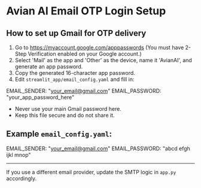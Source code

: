 # Avian AI Email OTP Login Setup

## How to set up Gmail for OTP delivery

1. Go to https://myaccount.google.com/apppasswords (You must have 2-Step Verification enabled on your Google account.)
2. Select 'Mail' as the app and 'Other' as the device, name it 'AvianAI', and generate an app password.
3. Copy the generated 16-character app password.
4. Edit `streamlit_app/email_config.yaml` and fill in:

EMAIL_SENDER: "your_email@gmail.com"
EMAIL_PASSWORD: "your_app_password_here"

- Never use your main Gmail password here.
- Keep this file secure and do not share it.

## Example `email_config.yaml`:

EMAIL_SENDER: "your_email@gmail.com"
EMAIL_PASSWORD: "abcd efgh ijkl mnop"

---

If you use a different email provider, update the SMTP logic in `app.py` accordingly.
